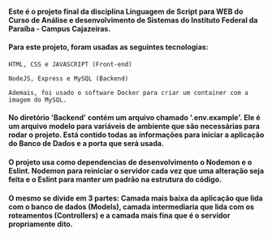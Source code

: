 
#### Este é o projeto final da disciplina Linguagem de Script para WEB do Curso de Análise e desenvolvimento de Sistemas do Instituto Federal da Paraíba - Campus Cajazeiras.

#### Para este projeto, foram usadas as seguintes tecnologias: 

    HTML, CSS e JAVASCRIPT (Front-end)

    NodeJS, Express e MySQL (Backend)
    
    Ademais, foi usado o software Docker para criar um container com a imagem do MySQL.

#### No diretório 'Backend' contém um arquivo chamado '.env.example'. Ele é um arquivo modelo para variáveis de ambiente que são necessárias para rodar o projeto. Está contido todas as informações para iniciar a aplicação do Banco de Dados e a porta que será usada. 

#### O projeto usa como dependencias de desenvolvimento o Nodemon e o Eslint. Nodemon para reiniciar o servidor cada vez que uma alteração seja feita e o Eslint para manter um padrão na estrutura do código. 

#### O mesmo se divide em 3 partes: Camada mais baixa da aplicação que lida com o banco de dados (Models), camada intermediaria que lida com os roteamentos (Controllers) e a camada mais fina que é o servidor propriamente dito.